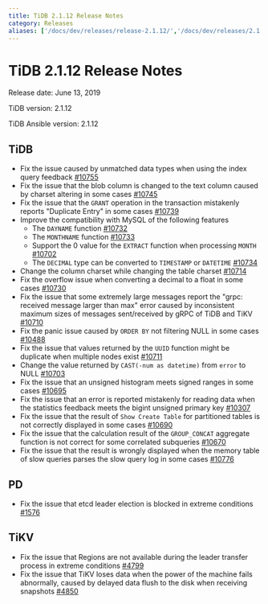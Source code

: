 ```yaml
---
title: TiDB 2.1.12 Release Notes
category: Releases
aliases: ['/docs/dev/releases/release-2.1.12/','/docs/dev/releases/2.1.12/']
---
```


# TiDB 2.1.12 Release Notes

Release date: June 13, 2019

TiDB version: 2.1.12

TiDB Ansible version: 2.1.12

## TiDB

- Fix the issue caused by unmatched data types when using the index query feedback [#10755](https://github.com/pingcap/tidb/pull/10755)
- Fix the issue that the blob column is changed to the text column caused by charset altering in some cases [#10745](https://github.com/pingcap/tidb/pull/10745)
- Fix the issue that the `GRANT` operation in the transaction mistakenly reports "Duplicate Entry" in some cases [#10739](https://github.com/pingcap/tidb/pull/10739)
- Improve the compatibility with MySQL of the following features
    - The `DAYNAME` function [#10732](https://github.com/pingcap/tidb/pull/10732)
    - The `MONTHNAME` function [#10733](https://github.com/pingcap/tidb/pull/10733)
    - Support the 0 value for the `EXTRACT` function when processing `MONTH` [#10702](https://github.com/pingcap/tidb/pull/10702)
    - The `DECIMAL` type can be converted to `TIMESTAMP` or `DATETIME` [#10734](https://github.com/pingcap/tidb/pull/10734)
- Change the column charset while changing the table charset [#10714](https://github.com/pingcap/tidb/pull/10714)
- Fix the overflow issue when converting a decimal to a float in some cases [#10730](https://github.com/pingcap/tidb/pull/10730)
- Fix the issue that some extremely large messages report the "grpc: received message larger than max" error caused by inconsistent maximum sizes of messages sent/received by gRPC of TiDB and TiKV [#10710](https://github.com/pingcap/tidb/pull/10710)
- Fix the panic issue caused by `ORDER BY` not filtering NULL in some cases [#10488](https://github.com/pingcap/tidb/pull/10488)
- Fix the issue that values returned by the `UUID` function might be duplicate when multiple nodes exist [#10711](https://github.com/pingcap/tidb/pull/10711)
- Change the value returned by `CAST(-num as datetime)` from `error` to NULL [#10703](https://github.com/pingcap/tidb/pull/10703)
- Fix the issue that an unsigned histogram meets signed ranges in some cases [#10695](https://github.com/pingcap/tidb/pull/10695)
- Fix the issue that an error is reported mistakenly for reading data when the statistics feedback meets the bigint unsigned primary key [#10307](https://github.com/pingcap/tidb/pull/10307)
- Fix the issue that the result of `Show Create Table` for partitioned tables is not correctly displayed in some cases [#10690](https://github.com/pingcap/tidb/pull/10690)
- Fix the issue that the calculation result of the `GROUP_CONCAT` aggregate function is not correct for some correlated subqueries [#10670](https://github.com/pingcap/tidb/pull/10670)
- Fix the issue that the result is wrongly displayed when the memory table of slow queries parses the slow query log in some cases [#10776](https://github.com/pingcap/tidb/pull/10776)

## PD

- Fix the issue that etcd leader election is blocked in extreme conditions
[#1576](https://github.com/pingcap/pd/pull/1576)

## TiKV

- Fix the issue that Regions are not available during the leader transfer process in extreme conditions [#4799](https://github.com/tikv/tikv/pull/4734)
- Fix the issue that TiKV loses data when the power of the machine fails abnormally, caused by delayed data flush to the disk when receiving snapshots [#4850](https://github.com/tikv/tikv/pull/4850)
